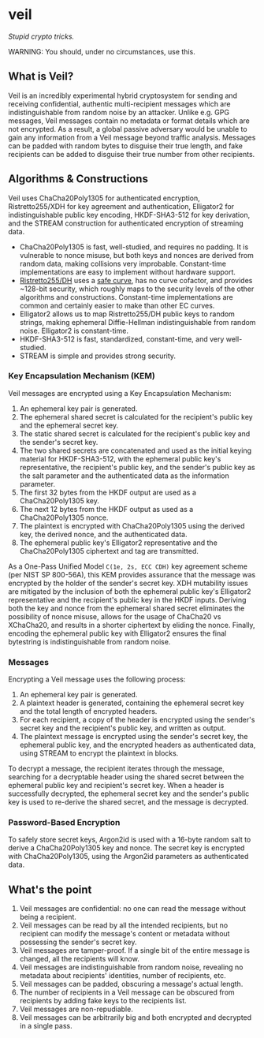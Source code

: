 # veil

_Stupid crypto tricks._

WARNING: You should, under no circumstances, use this.

## What is Veil?

Veil is an incredibly experimental hybrid cryptosystem for sending and receiving confidential,
authentic multi-recipient messages which are indistinguishable from random noise by an attacker.
Unlike e.g. GPG messages, Veil messages contain no metadata or format details which are not
encrypted. As a result, a global passive adversary would be unable to gain any information from a
Veil message beyond traffic analysis. Messages can be padded with random bytes to disguise their
true length, and fake recipients can be added to disguise their true number from other recipients.

## Algorithms & Constructions

Veil uses ChaCha20Poly1305 for authenticated encryption, Ristretto255/XDH for key agreement and
authentication, Elligator2 for indistinguishable public key encoding, HKDF-SHA3-512 for key
derivation, and the STREAM construction for authenticated encryption of streaming data.

* ChaCha20Poly1305 is fast, well-studied, and requires no padding. It is vulnerable to nonce misuse,
  but both keys and nonces are derived from random data, making collisions very improbable.
  Constant-time implementations are easy to implement without hardware support.
* [Ristretto255/DH](https://ristretto.group) uses a [safe curve](https://safecurves.cr.yp.to), has
  no curve cofactor, and provides ~128-bit security, which roughly maps to the security levels of
  the other algorithms and constructions. Constant-time implementations are common and certainly
  easier to make than other EC curves.
* Elligator2 allows us to map Ristretto255/DH public keys to random strings, making ephemeral
  Diffie-Hellman indistinguishable from random noise. Elligator2 is constant-time.
* HKDF-SHA3-512 is fast, standardized, constant-time, and very well-studied.
* STREAM is simple and provides strong security.

### Key Encapsulation Mechanism (KEM)

Veil messages are encrypted using a Key Encapsulation Mechanism:

1. An ephemeral key pair is generated.
2. The ephemeral shared secret is calculated for the recipient's public key and the ephemeral
   secret key.
3. The static shared secret is calculated for the recipient's public key and the sender's 
   secret key.
4. The two shared secrets are concatenated and used as the initial keying material for
   HKDF-SHA3-512, with the ephemeral public key's representative, the recipient's public key, and 
   the sender's public key as the salt parameter and the authenticated data as the information
   parameter.
5. The first 32 bytes from the HKDF output are used as a ChaCha20Poly1305 key.
6. The next 12 bytes from the HKDF output as used as a ChaCha20Poly1305 nonce.
7. The plaintext is encrypted with ChaCha20Poly1305 using the derived key, the derived nonce, and
   the authenticated data.
8. The ephemeral public key's Elligator2 representative and the ChaCha20Poly1305 ciphertext and tag
   are transmitted.

As a One-Pass Unified Model `C(1e, 2s, ECC CDH)` key agreement scheme (per NIST SP 800-56A), this
KEM provides assurance that the message was encrypted by the holder of the sender's secret key.
XDH mutability issues are mitigated by the inclusion of both the ephemeral public key's Elligator2
representative and the recipient's public key in the HKDF inputs. Deriving both the key and nonce
from the ephemeral shared secret eliminates the possibility of nonce misuse, allows for the usage of
ChaCha20 vs XChaCha20, and results in a shorter ciphertext by eliding the nonce. Finally, encoding
the ephemeral public key with Elligator2 ensures the final bytestring is indistinguishable from
random noise.

### Messages

Encrypting a Veil message uses the following process:

1. An ephemeral key pair is generated.
2. A plaintext header is generated, containing the ephemeral secret key and the total length of
   encrypted headers.
3. For each recipient, a copy of the header is encrypted using the sender's secret key and the
   recipient's public key, and written as output.
4. The plaintext message is encrypted using the sender's secret key, the ephemeral public key, and 
   the encrypted headers as authenticated data, using STREAM to encrypt the plaintext in blocks.

To decrypt a message, the recipient iterates through the message, searching for a decryptable header
using the shared secret between the ephemeral public key and recipient's secret key. When a header
is successfully decrypted, the ephemeral secret key and the sender's public key is used to re-derive
the shared secret, and the message is decrypted.

### Password-Based Encryption

To safely store secret keys, Argon2id is used with a 16-byte random salt to derive a
ChaCha20Poly1305 key and nonce. The secret key is encrypted with ChaCha20Poly1305, using the
Argon2id parameters as authenticated data.

## What's the point

1. Veil messages are confidential: no one can read the message without being a recipient.
2. Veil messages can be read by all the intended recipients, but no recipient can modify the
   message's content or metadata without possessing the sender's secret key.
3. Veil messages are tamper-proof. If a single bit of the entire message is changed, all the
   recipients will know.
4. Veil messages are indistinguishable from random noise, revealing no metadata about recipients'
   identities, number of recipients, etc.
5. Veil messages can be padded, obscuring a message's actual length.
6. The number of recipients in a Veil message can be obscured from recipients by adding fake keys
   to the recipients list.
7. Veil messages are non-repudiable.
8. Veil messages can be arbitrarily big and both encrypted and decrypted in a single pass.

